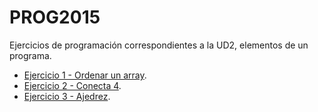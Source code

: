# PROG2015

Ejercicios de programación correspondientes a la UD2, elementos de un programa. 

- [Ejercicio 1 - Ordenar un array](./01_ordenar_array/).
- [Ejercicio 2 - Conecta 4](./02_conecta_4/).
- [Ejercicio 3 - Ajedrez](./03_ajedrez/).

